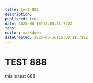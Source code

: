 ```yaml
---
title: test 888
description: 
published: true
date: 2025-06-16T15:00:11.720Z
tags: 
editor: markdown
dateCreated: 2025-06-16T15:00:11.720Z
---
```


# TEST 888
this is test 888
